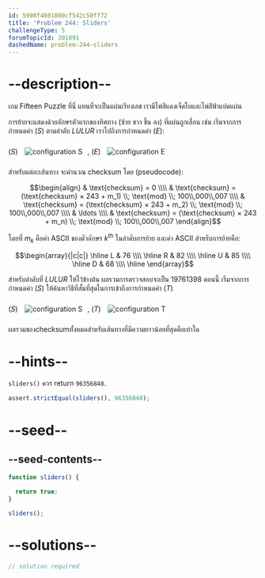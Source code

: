 ```yaml
---
id: 5900f4601000cf542c50ff72
title: 'Problem 244: Sliders'
challengeType: 5
forumTopicId: 301891
dashedName: problem-244-sliders
---
```


# --description--

เกม Fifteen Puzzle ที่นี่ แทนที่จะเป็นแผ่นเรียงเลข เรามีไพ่สีแดงเจ็ดใบและไพ่สีฟ้าแปดแผ่น

การย้ายจะแสดงด้วยอักษรตัวแรกของทิศทาง (ซ้าย ขวา ขึ้น ลง) ที่แผ่นถูกเลื่อน เช่น เริ่มจากการกำหนดค่า ($S$) ตามลำดับ $LULUR$ เราไปถึงการกำหนดค่า ($E$):

($S$) <img class="img-responsive" alt="configuration S" src="https://cdn.freecodecamp.org/curriculum/project-euler/sliders-1.gif" style="display: inline-block; background-color: white; padding: 10px;">, ($E$) <img class="img-responsive" alt="configuration E" src="https://cdn.freecodecamp.org/curriculum/project-euler/sliders-2.gif" style="display: inline-block; background-color: white; padding: 10px;">

สำหรับแต่ละเส้นทาง จะคำนวณ checksum โดย (pseudocode):

$$\begin{align}
  & \text{checksum} = 0 \\\\
  & \text{checksum} = (\text{checksum} × 243 + m_1) \\; \text{mod} \\; 100\\,000\\,007 \\\\
  & \text{checksum} = (\text{checksum} × 243 + m_2) \\; \text{mod} \\; 100\\,000\\,007 \\\\
  & \ldots \\\\
  & \text{checksum} = (\text{checksum} × 243 + m_n) \\; \text{mod} \\; 100\\,000\\,007
\end{align}$$

โดยที่ $m_k$ คือค่า ASCII ของตัวอักษร $k^{\text{th}}$ ในลำดับการย้าย และค่า ASCII สำหรับการย้ายคือ:

$$\begin{array}{|c|c|}
  \hline
  L & 76 \\\\ \hline
  R & 82 \\\\ \hline
  U & 85 \\\\ \hline
  D & 68 \\\\ \hline
\end{array}$$

สำหรับลำดับที่ $LULUR$ ให้ไว้ข้างต้น ผลรวมการตรวจสอบจะเป็น 19761398 ตอนนี้ เริ่มจากการกำหนดค่า ($S$) ให้ค้นหาวิธีที่สั้นที่สุดในการเข้าถึงการกำหนดค่า ($T$)

($S$) <img class="img-responsive center-block" alt="configuration S" src="https://cdn.freecodecamp.org/curriculum/project-euler/sliders-3.gif" style="display: inline-block; background-color: white; padding: 10px;">, ($T$) <img class="img-responsive center-block" alt="configuration T" src="https://cdn.freecodecamp.org/curriculum/project-euler/sliders-4.gif" style="display: inline-block; background-color: white; padding: 10px;">

ผลรวมของchecksumทั้งหมดสำหรับเส้นทางที่มีความยาวน้อยที่สุดคือเท่าใด

# --hints--

`sliders()` ควร return `96356848`.

```js
assert.strictEqual(sliders(), 96356848);
```

# --seed--

## --seed-contents--

```js
function sliders() {

  return true;
}

sliders();
```

# --solutions--

```js
// solution required
```
